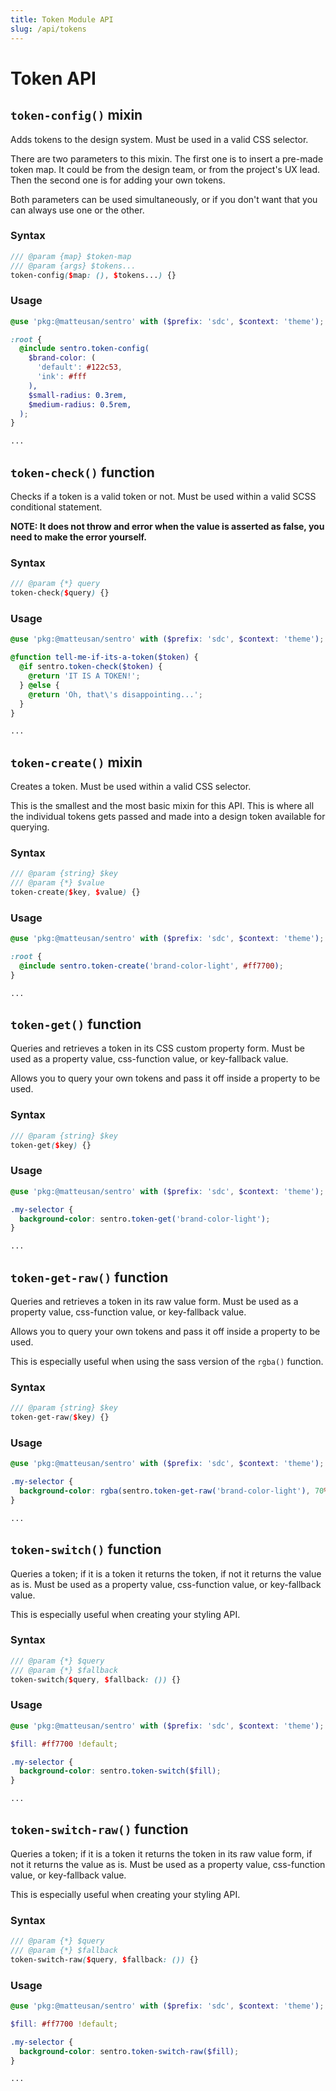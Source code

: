 ```yaml
---
title: Token Module API
slug: /api/tokens
---
```


# Token API

## `token-config()` mixin

Adds tokens to the design system. Must be used in a valid CSS selector.

There are two parameters to this mixin. The first one is to insert a pre-made token map. It could be from the design
team, or from the project's UX lead. Then the second one is for adding your own tokens.

Both parameters can be used simultaneously, or if you don't want that you can always use one or the other.

### Syntax

```scss
/// @param {map} $token-map
/// @param {args} $tokens...
token-config($map: (), $tokens...) {}
```

### Usage

```scss
@use 'pkg:@matteusan/sentro' with ($prefix: 'sdc', $context: 'theme');

:root {
  @include sentro.token-config(
    $brand-color: (
      'default': #122c53,
      'ink': #fff
    ),
    $small-radius: 0.3rem,
    $medium-radius: 0.5rem,
  );
}

...
```

## `token-check()` function

Checks if a token is a valid token or not. Must be used within a valid SCSS conditional statement.

**NOTE: It does not throw and error when the value is asserted as false, you need to make the error yourself.**

### Syntax

```scss
/// @param {*} query
token-check($query) {}
```

### Usage

```scss
@use 'pkg:@matteusan/sentro' with ($prefix: 'sdc', $context: 'theme');

@function tell-me-if-its-a-token($token) {
  @if sentro.token-check($token) {
    @return 'IT IS A TOKEN!';
  } @else {
    @return 'Oh, that\'s disappointing...';
  }
}

...
```

## `token-create()` mixin

Creates a token. Must be used within a valid CSS selector.

This is the smallest and the most basic mixin for this API. This is where all the individual tokens gets passed and made
into a design token available for querying.

### Syntax

```scss
/// @param {string} $key
/// @param {*} $value
token-create($key, $value) {}
```

### Usage

```scss
@use 'pkg:@matteusan/sentro' with ($prefix: 'sdc', $context: 'theme');

:root {
  @include sentro.token-create('brand-color-light', #ff7700);
}

...
```

## `token-get()` function

Queries and retrieves a token in its CSS custom property form. Must be used as a property value, css-function value, or
key-fallback value.

Allows you to query your own tokens and pass it off inside a property to be used.

### Syntax

```scss
/// @param {string} $key
token-get($key) {}
```

### Usage

```scss
@use 'pkg:@matteusan/sentro' with ($prefix: 'sdc', $context: 'theme');

.my-selector {
  background-color: sentro.token-get('brand-color-light');
}

...
```

## `token-get-raw()` function

Queries and retrieves a token in its raw value form. Must be used as a property value, css-function value, or
key-fallback value.

Allows you to query your own tokens and pass it off inside a property to be used.

This is especially useful when using the sass version of the `rgba()` function.

### Syntax

```scss
/// @param {string} $key
token-get-raw($key) {}
```

### Usage

```scss
@use 'pkg:@matteusan/sentro' with ($prefix: 'sdc', $context: 'theme');

.my-selector {
  background-color: rgba(sentro.token-get-raw('brand-color-light'), 70%);
}

...
```

## `token-switch()` function

Queries a token; if it is a token it returns the token, if not it returns the value as is. Must be used as a property
value, css-function value, or key-fallback value.

This is especially useful when creating your styling API.

### Syntax
```scss
/// @param {*} $query
/// @param {*} $fallback
token-switch($query, $fallback: ()) {}
```
### Usage
```scss
@use 'pkg:@matteusan/sentro' with ($prefix: 'sdc', $context: 'theme');

$fill: #ff7700 !default;

.my-selector {
  background-color: sentro.token-switch($fill);
}

...
```

## `token-switch-raw()` function

Queries a token; if it is a token it returns the token in its raw value form, if not it returns the value as is. Must be
used as a property value, css-function value, or key-fallback value.

This is especially useful when creating your styling API.

### Syntax

```scss
/// @param {*} $query
/// @param {*} $fallback
token-switch-raw($query, $fallback: ()) {}
```

### Usage

```scss
@use 'pkg:@matteusan/sentro' with ($prefix: 'sdc', $context: 'theme');

$fill: #ff7700 !default;

.my-selector {
  background-color: sentro.token-switch-raw($fill);
}

...
```